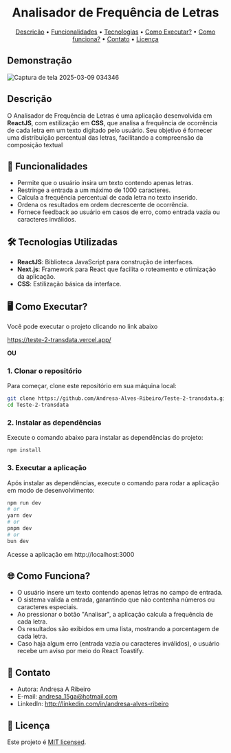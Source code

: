 <h1 align="center"> 
	Analisador de Frequência de Letras
</h1>

<p align="center">
 <a href="#descricao">Descricão</a> •
 <a href="#funcionalidades">Funcionalidades</a> •
 <a href="#tecnologias">Tecnologias</a> •
 <a href="#execucao">Como Executar?</a> •
 <a href="#funciona">Como funciona?</a> •
 <a href="#contato">Contato</a> • 
 <a href="#licença">Licença</a>
</p>

## Demonstração

![Captura de tela 2025-03-09 034346](https://github.com/user-attachments/assets/26021216-748b-47fd-98d1-485cbaca49e4)

<a id="descricao"></a>

## Descrição

O Analisador de Frequência de Letras é uma aplicação desenvolvida em **ReactJS**, com estilização em **CSS**, que analisa a frequência de ocorrência de cada letra em um texto digitado pelo usuário. Seu objetivo é fornecer uma distribuição percentual das letras, facilitando a compreensão da composição textual

<a id="funcionalidades"></a>

## 📄 Funcionalidades

- Permite que o usuário insira um texto contendo apenas letras.
- Restringe a entrada a um máximo de 1000 caracteres.
- Calcula a frequência percentual de cada letra no texto inserido.
- Ordena os resultados em ordem decrescente de ocorrência.
- Fornece feedback ao usuário em casos de erro, como entrada vazia ou caracteres inválidos.

<a id="tecnologias"></a>

## 🛠️ Tecnologias Utilizadas

- **ReactJS**: Biblioteca JavaScript para construção de interfaces.
- **Next.js**: Framework para React que facilita o roteamento e otimização da aplicação.
- **CSS**: Estilização básica da interface.

<a id="execucao"></a>

## 🖥️ Como Executar?

Você pode executar o projeto clicando no link abaixo

https://teste-2-transdata.vercel.app/

**OU**

### 1. Clonar o repositório

Para começar, clone este repositório em sua máquina local:

```bash
git clone https://github.com/Andresa-Alves-Ribeiro/Teste-2-transdata.git
cd Teste-2-transdata
```

### 2. Instalar as dependências

Execute o comando abaixo para instalar as dependências do projeto:

```bash
npm install
```

### 3. Executar a aplicação

Após instalar as dependências, execute o comando para rodar a aplicação em modo de desenvolvimento:

```bash
npm run dev
# or
yarn dev
# or
pnpm dev
# or
bun dev
```

Acesse a aplicação em http://localhost:3000

<a id="#execucao"></a>

## 🌐 Como Funciona?

- O usuário insere um texto contendo apenas letras no campo de entrada.
- O sistema valida a entrada, garantindo que não contenha números ou caracteres especiais.
- Ao pressionar o botão "Analisar", a aplicação calcula a frequência de cada letra.
- Os resultados são exibidos em uma lista, mostrando a porcentagem de cada letra.
- Caso haja algum erro (entrada vazia ou caracteres inválidos), o usuário recebe um aviso por meio do React Toastify.

<a id="#contato"></a>

## 🦸 Contato

- Autora: Andresa A Ribeiro
- E-mail: andresa_15ga@hotmail.com
- LinkedIn: http://linkedin.com/in/andresa-alves-ribeiro

<a id="#licenca"></a>

## 📝 Licença

Este projeto é [MIT licensed](./LICENSE).
